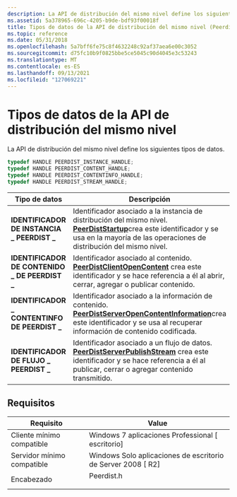 ```yaml
---
description: La API de distribución del mismo nivel define los siguientes tipos de datos.
ms.assetid: 5a378965-696c-4205-b9de-bdf93f00018f
title: Tipos de datos de la API de distribución del mismo nivel (Peerdist.h)
ms.topic: reference
ms.date: 05/31/2018
ms.openlocfilehash: 5a7bff6fe75c8f4632248c92af37aea6e00c3052
ms.sourcegitcommit: d75fc10b9f0825bbe5ce5045c90d4045e3c53243
ms.translationtype: MT
ms.contentlocale: es-ES
ms.lasthandoff: 09/13/2021
ms.locfileid: "127069221"
---
```

# <a name="peer-distribution-api-data-types"></a>Tipos de datos de la API de distribución del mismo nivel

La API de distribución del mismo nivel define los siguientes tipos de datos.


```C++
typedef HANDLE PEERDIST_INSTANCE_HANDLE;
typedef HANDLE PEERDIST_CONTENT_HANDLE;
typedef HANDLE PEERDIST_CONTENTINFO_HANDLE;
typedef HANDLE PEERDIST_STREAM_HANDLE;
```





| Tipo de datos                                                                                                                     | Descripción                                                                                                                                                                                                                       |
|-------------------------------------------------------------------------------------------------------------------------------|-----------------------------------------------------------------------------------------------------------------------------------------------------------------------------------------------------------------------------------|
| <span id="PEERDIST_INSTANCE_HANDLE"></span><span id="peerdist_instance_handle"></span>**IDENTIFICADOR DE INSTANCIA \_ PEERDIST \_**          | Identificador asociado a la instancia de distribución del mismo nivel. [**PeerDistStartup**](/windows/desktop/api/PeerDist/nf-peerdist-peerdiststartup)crea este identificador y se usa en la mayoría de las operaciones de distribución del mismo nivel.<br/>                                          |
| <span id="PEERDIST_CONTENT_HANDLE"></span><span id="peerdist_content_handle"></span>**IDENTIFICADOR DE CONTENIDO \_ DE PEERDIST \_**             | Identificador asociado al contenido. [**PeerDistClientOpenContent**](/windows/desktop/api/PeerDist/nf-peerdist-peerdistclientopencontent) crea este identificador y se hace referencia a él al abrir, cerrar, agregar o publicar contenido.<br/>                     |
| <span id="PEERDIST_CONTENTINFO_HANDLE"></span><span id="peerdist_contentinfo_handle"></span>**IDENTIFICADOR \_ CONTENTINFO DE PEERDIST \_** | Identificador asociado a la información de contenido. [**PeerDistServerOpenContentInformation**](/windows/desktop/api/PeerDist/nf-peerdist-peerdistserveropencontentinformation)crea este identificador y se usa al recuperar información de contenido codificada.<br/> |
| <span id="PEERDIST_STREAM_HANDLE"></span><span id="peerdist_stream_handle"></span>**IDENTIFICADOR DE FLUJO \_ PEERDIST \_**                | Identificador asociado a un flujo de datos. [**PeerDistServerPublishStream**](/windows/desktop/api/PeerDist/nf-peerdist-peerdistserverpublishstream) crea este identificador y se hace referencia a él al publicar, cerrar o agregar contenido transmitido.<br/>        |



## <a name="requirements"></a>Requisitos



| Requisito | Value |
|-------------------------------------|---------------------------------------------------------------------------------------|
| Cliente mínimo compatible<br/> | Windows 7 aplicaciones Professional \[ escritorio\]<br/>                               |
| Servidor mínimo compatible<br/> | Windows Solo aplicaciones de escritorio de Server 2008 \[ R2\]<br/>                               |
| Encabezado<br/>                   | <dl> <dt>Peerdist.h</dt> </dl> |



 

 




